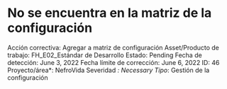 # No se encuentra en la matriz de la configuración

Acción correctiva: Agregar a matriz de configuración
Asset/Producto de trabajo: FH_E02_Estándar de Desarrollo
Estado: Pending
Fecha de detección: June 3, 2022
Fecha límite de corrección: June 6, 2022
ID: 46
Proyecto/área*: NefroVida
Severidad *: Necessary
Tipo*: Gestión de la configuración